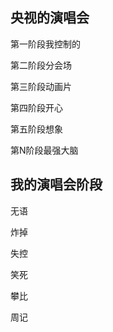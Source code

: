 ## 央视的演唱会

第一阶段我控制的

第二阶段分会场

第三阶段动画片

第四阶段开心

第五阶段想象

第N阶段最强大脑

## 我的演唱会阶段

无语

炸掉

失控

笑死

攀比

周记
